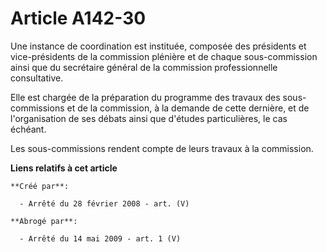 # Article A142-30

Une instance de coordination est instituée, composée des présidents et vice-présidents de la commission plénière et de chaque
sous-commission ainsi que du secrétaire général de la commission professionnelle consultative.

Elle est chargée de la préparation du programme des travaux des sous-commissions et de la commission, à la demande de cette
dernière, et de l'organisation de ses débats ainsi que d'études particulières, le cas échéant.

Les sous-commissions rendent compte de leurs travaux à la commission.

**Liens relatifs à cet article**

	**Créé par**:

	  - Arrêté du 28 février 2008 - art. (V)

	**Abrogé par**:

	  - Arrêté du 14 mai 2009 - art. 1 (V)
